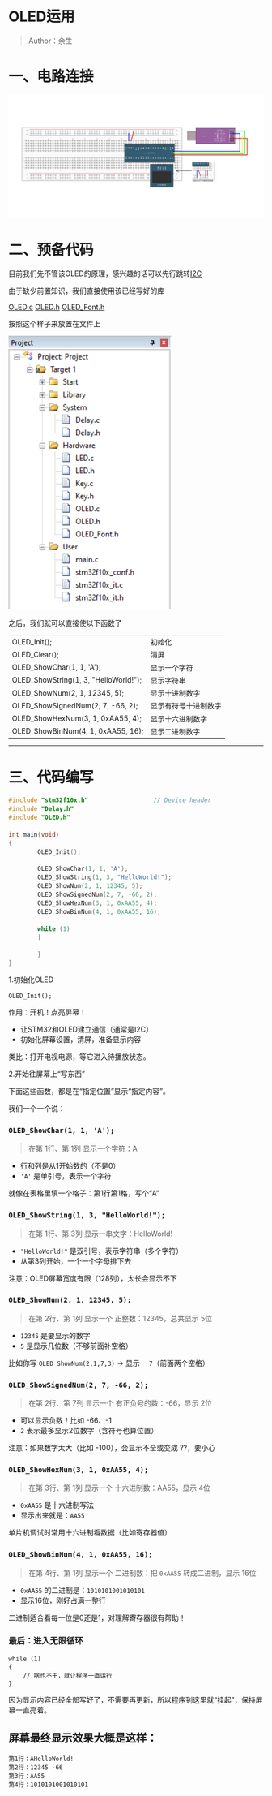 # OLED运用

> Author：余生

# 一、电路连接

![](../../../static/10.3.2.3.3.2.1.jpg)

# 二、预备代码

目前我们先不管该OLED的原理，感兴趣的话可以先行跳转[I2C](https://ycna0ikpc5v0.feishu.cn/wiki/T6gcwsugTihNPzkcBptcfoBLnrd)

由于缺少前置知识，我们直接使用该已经写好的库

 [OLED.c](OLED.c)  [OLED.h](OLED.h)  [OLED_Font.h](OLED_Font.h) 

按照这个样子来放置在文件上

![](../../../static/10.3.2.3.3.2.2.jpg)

之后，我们就可以直接使以下函数了

|                                       |                      |
| ------------------------------------- | -------------------- |
| OLED_Init();                          | 初始化               |
| OLED_Clear();                         | 清屏                 |
| OLED_ShowChar(1, 1, 'A');             | 显示一个字符         |
| OLED_ShowString(1, 3, "HelloWorld!"); | 显示字符串           |
| OLED_ShowNum(2, 1, 12345, 5);         | 显示十进制数字       |
| OLED_ShowSignedNum(2, 7, -66, 2);     | 显示有符号十进制数字 |
| OLED_ShowHexNum(3, 1, 0xAA55, 4);     | 显示十六进制数字     |
| OLED_ShowBinNum(4, 1, 0xAA55, 16);    | 显示二进制数字       |

------



# 三、代码编写

```C++
#include "stm32f10x.h"                  // Device header
#include "Delay.h"
#include "OLED.h"

int main(void)
{
        OLED_Init();
        
        OLED_ShowChar(1, 1, 'A');
        OLED_ShowString(1, 3, "HelloWorld!");
        OLED_ShowNum(2, 1, 12345, 5);
        OLED_ShowSignedNum(2, 7, -66, 2);
        OLED_ShowHexNum(3, 1, 0xAA55, 4);
        OLED_ShowBinNum(4, 1, 0xAA55, 16);
        
        while (1)
        {
                
        }
}
```

1.初始化OLED

```Plain
OLED_Init();
```

 作用：开机！点亮屏幕！

- 让STM32和OLED建立通信（通常是I2C）
- 初始化屏幕设置，清屏，准备显示内容

 类比：打开电视电源，等它进入待播放状态。



2.开始往屏幕上“写东西”

下面这些函数，都是在“指定位置”显示“指定内容”。

我们一个一个说：



### `OLED_ShowChar(1, 1, 'A');`

> 在第 1行、第 1列 显示一个字符：A

- 行和列是从1开始数的（不是0）
- `'A'` 是单引号，表示一个字符

 就像在表格里填一个格子：第1行第1格，写个“A”



###  `OLED_ShowString(1, 3, "HelloWorld!");`

> 在第 1行、第 3列 显示一串文字：HelloWorld!

- `"HelloWorld!"` 是双引号，表示字符串（多个字符）
- 从第3列开始，一个一个字母排下去

 注意：OLED屏幕宽度有限（128列），太长会显示不下



### `OLED_ShowNum(2, 1, 12345, 5);`

> 在第 2行、第 1列 显示一个 正整数：12345，总共显示 5位

- `12345` 是要显示的数字
- `5` 是显示几位数（不够前面补空格）

 比如你写 `OLED_ShowNum(2,1,7,3)` → 显示 `  7`（前面两个空格）



### `OLED_ShowSignedNum(2, 7, -66, 2);`

> 在第 2行、第 7列 显示一个 有正负号的数：-66，显示 2位

- 可以显示负数！比如 -66、-1
- `2` 表示最多显示2位数字（含符号也算位置）

注意：如果数字太大（比如 -100），会显示不全或变成 ??，要小心



### `OLED_ShowHexNum(3, 1, 0xAA55, 4);`

> 在第 3行、第 1列 显示一个 十六进制数：AA55，显示 4位

- `0xAA55` 是十六进制写法
- 显示出来就是：`AA55`

单片机调试时常用十六进制看数据（比如寄存器值）



### `OLED_ShowBinNum(4, 1, 0xAA55, 16);`

> 在第 4行、第 1列 显示一个 二进制数：把 `0xAA55` 转成二进制，显示 16位

- `0xAA55` 的二进制是：`1010101001010101`
- 显示16位，刚好占满一整行

 二进制适合看每一位是0还是1，对理解寄存器很有帮助！



### 最后：进入无限循环

```Plain
while (1)
{
    // 啥也不干，就让程序一直运行
}
```

因为显示内容已经全部写好了，不需要再更新，所以程序到这里就“挂起”，保持屏幕一直亮着。



## 屏幕最终显示效果大概是这样：

```Plain
第1行：AHelloWorld!
第2行：12345 -66
第3行：AA55
第4行：1010101001010101
```